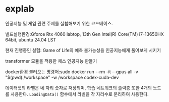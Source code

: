 # explab

인공지능 및 게임 관련 주제를 실험해보기 위한 코드베이스.

빌드실행환경:Gforce Rtx 4060 labtop, 13th Gen Intel(R) Core(TM) i7-13650HX 64bit, ubuntu 24.04 LST

현재 진행중인 실험:
Game of Life의 예측 불가능성을 인공지능에게 풀어보게 시키기

transformer 모듈을 적용한 체스 인공지능 만들기

docker환경 불러오는 명령어:sudo docker run --rm -it --gpus all   -v "$(pwd):/workspace"   -w /workspace   codex-cuda-dev

데이터셋의 라벨은 네 자리 숫자로 저장되며, 학습 네트워크의 출력층 또한 4개의 노드를 사용한다. `LoadingData()` 함수에서 라벨을 각 자리수로 분리하여 사용한다.


